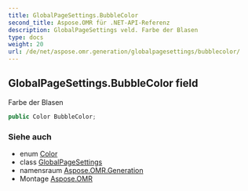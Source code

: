 ```yaml
---
title: GlobalPageSettings.BubbleColor
second_title: Aspose.OMR für .NET-API-Referenz
description: GlobalPageSettings veld. Farbe der Blasen
type: docs
weight: 20
url: /de/net/aspose.omr.generation/globalpagesettings/bubblecolor/
---
```

## GlobalPageSettings.BubbleColor field

Farbe der Blasen

```csharp
public Color BubbleColor;
```

### Siehe auch

* enum [Color](../../color/)
* class [GlobalPageSettings](../)
* namensraum [Aspose.OMR.Generation](../../globalpagesettings/)
* Montage [Aspose.OMR](../../../)


